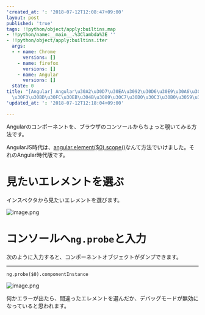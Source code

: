 ```yaml
---
'created_at: ': '2018-07-12T12:08:47+09:00'
layout: post
published: 'true'
tags: !!python/object/apply:builtins.map
- !!python/name:__main__.%3Clambda%3E ''
- !!python/object/apply:builtins.iter
  args:
  - - name: Chrome
      versions: []
    - name: firefox
      versions: []
    - name: Angular
      versions: []
  state: 0
title: "[Angular] Angular\u30A2\u30D7\u30EA\u3092\u30D6\u30E9\u30A6\u30B6\u306E\u30B3\
  \u30F3\u30BD\u30FC\u30EB\u304B\u3089\u30C7\u30D0\u30C3\u30B0\u3059\u308B\u65B9\u6CD5"
'updated_at: ': '2018-07-12T12:18:04+09:00'

---
```

Angularのコンポーネントを、ブラウザのコンソールからちょっと覗いてみる方法です。  
  
AngularJS時代は、[angular.element($0).scope()](2015-01-29-AngularJSJavaScriptAngularJS.md)なんて方法でいけました。それのAngular時代版です。  
  
# 見たいエレメントを選ぶ  
  
インスペクタから見たいエレメントを選びます。  
  
![image.png](/assets/images/6133c83a-f28b-001d-6175-a3b410bf57a0.png)  
  
  
# コンソールへ`ng.probe`と入力  
  
次のように入力すると、コンポーネントオブジェクトがダンプできます。  
  
****  
```js:
ng.probe($0).componentInstance
```  
![image.png](/assets/images/7f7d739d-1104-10c9-9a13-4d7d6b4154bc.png)  
  
  
何かエラーが出たら、間違ったエレメントを選んだか、デバッグモードが無効になっていると思われます。  
